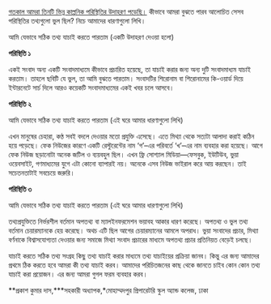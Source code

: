 <a href="https://www.prothomalo.com/education/study/xjki7uvwtg" target="_blank">গতকাল আমরা তিনটি ভিন্ন কাল্পনিক পরিস্থিতির উদাহরণ পড়েছি।</a> কীভাবে আমরা বুঝতে পারব আলোচিত সেসব পরিস্থিতির তথ্যগুলো ভুল ছিল? নিচে আমাদের ধারণাগুলো লিখি।

আমি যেভাবে সঠিক তথ্য যাচাই করতে পারতাম (একটি উদাহরণ দেওয়া হলো)

**পরিস্থিতি ১**

একই সংবাদ অন্য একটি সংবাদমাধ্যমে কীভাবে প্রচারিত হয়েছে, তা যাচাই করার জন্য অন্য দুটি সংবাদমাধ্যম যাচাই করতাম। তাহলে ছবিটি যে ভুল, তা আমি বুঝতে পারতাম। সংবাদটির শিরোনাম বা শিরোনামের কি-ওয়ার্ড দিয়ে ইন্টারনেটে সার্চ দিলে আরও কয়েকটি সংবাদমাধ্যমের একই খবর চলে আসবে।

**পরিস্থিতি ২**

আমি যেভাবে সঠিক তথ্য যাচাই করতে পারতাম (এই ঘরে আমার ধারণাগুলো লিখি)

এখন মানুষের চেহারা, কণ্ঠ সবই বদলে দেওয়ার মতো প্রযুক্তি এসেছে। এতে মিথ্যা থেকে সত্যটা আলাদা করাই কঠিন হয়ে পড়েছে। ফেক নিউজের কারণে একটি রেস্টুরেন্টের নাম ‘গ’–এর পরিবর্তে ‘খ’–এর নাম ব্যবহার করা হয়েছে। আগে ফেক নিউজ ছড়ানোটা অনেক জটিল ও ব্যয়বহুল ছিল। এখন ফ্রি সোশ্যাল মিডিয়া—ফেসবুক, ইউটিউব, ভুয়া ওয়েবসাইট, গণমাধ্যমের যুগে এটা কোনো ব্যাপারই নয়। অনেকে এসব নিউজ ভাইরাল করে আয় করছেন। তাই সচেতনতাটাই সবচেয়ে জরুরি।

**পরিস্থিতি ৩**

আমি যেভাবে সঠিক তথ্য যাচাই করতে পারতাম (এই ঘরে আমার ধারণাগুলো লিখি)

তথ্যপ্রযুক্তিতে নির্ভরশীল বর্তমান অপতথ্য বা ম্যালইনফরমেশন ভয়াবহ আকার ধারণ করেছে। অপতথ্য ও ভুল তথ্য বর্তমান চেয়ারম্যানকে হেয় করেছে। অথচ এটি ছিল আগের চেয়ারম্যানের আমলে অপরাধ। ভুয়া সংবাদের প্রচার, মিথ্যা বর্ণনাকে বিশ্বাসযোগ্যতা দেওয়ার জন্য সমাজে মিথ্যা সংবাদ প্রচারের মাধ্যমে অপতথ্য প্রচার প্রতিনিয়ত বেড়েই চলছে।

যাচাই করতে সঠিক তথ্য সংগ্রহ কিছু তথ্য যাচাই করার মাধ্যমে তথ্য যাচাইয়ের প্রক্রিয়া জানব। কিন্তু এর জন্য আমাদের প্রথমে ঠিক করতে হবে আমরা কী তথ্য যাচাই করব। আমাদের পরিচিতজনের কাছ থেকে জানতে চাইব কোন কোন তথ্য যাচাই করা প্রয়োজন। এর জন্য আমরা গুগল ফরম ব্যবহার করব।

**প্রকাশ কুমার দাস,***সহকারী অধ্যাপক,*মোহাম্মদপুর প্রিপারেটরি স্কুল অ্যান্ড কলেজ, ঢাকা
